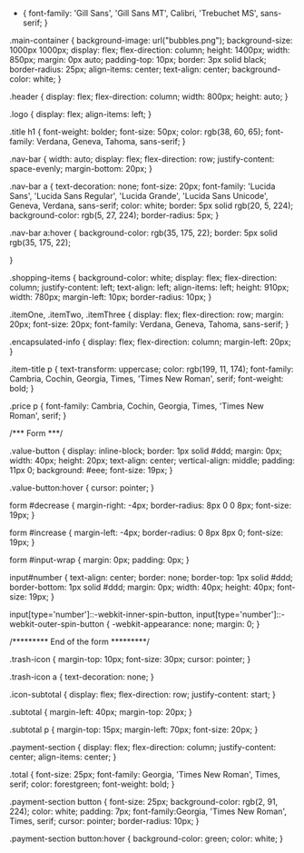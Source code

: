 * {
  font-family: 'Gill Sans', 'Gill Sans MT', Calibri, 'Trebuchet MS', sans-serif;
}

.main-container {
  background-image: url("bubbles.png");
  background-size: 1000px 1000px;
  display: flex;
  flex-direction: column;
  height: 1400px;
  width: 850px;
  margin: 0px auto;
  padding-top: 10px;
  border: 3px solid black;
  border-radius: 25px;
  align-items: center;
  text-align: center;
  background-color: white;
}

.header {
  display: flex;
  flex-direction: column;
  width: 800px;
  height: auto;
}

.logo {
  display: flex;
  align-items: left;
}

.title h1 {
  font-weight: bolder;
  font-size: 50px;
  color: rgb(38, 60, 65);
  font-family: Verdana, Geneva, Tahoma, sans-serif;
}

.nav-bar {
  width: auto;
  display: flex;
  flex-direction: row;
  justify-content: space-evenly;
  margin-bottom: 20px;
}

.nav-bar a {
  text-decoration: none;
  font-size: 20px;
  font-family: 'Lucida Sans', 'Lucida Sans Regular', 'Lucida Grande',
    'Lucida Sans Unicode', Geneva, Verdana, sans-serif;
  color: white;
  border: 5px solid rgb(20, 5, 224);
  background-color: rgb(5, 27, 224);
  border-radius: 5px;
}

.nav-bar a:hover {
  background-color: rgb(35, 175, 22);
  border: 5px solid rgb(35, 175, 22);

}

.shopping-items {
  background-color: white;
  display: flex;
  flex-direction: column;
  justify-content: left;
  text-align: left;
  align-items: left;
  height: 910px;
  width: 780px;
  margin-left: 10px;
  border-radius: 10px;
}

.itemOne,
.itemTwo,
.itemThree {
  display: flex;
  flex-direction: row;
  margin: 20px;
  font-size: 20px;
  font-family: Verdana, Geneva, Tahoma, sans-serif;
}

.encapsulated-info {
  display: flex;
  flex-direction: column;
  margin-left: 20px;
}

.item-title p {
  text-transform: uppercase;
  color: rgb(199, 11, 174);
  font-family: Cambria, Cochin, Georgia, Times, 'Times New Roman', serif;
  font-weight: bold;
}

.price p {
  font-family: Cambria, Cochin, Georgia, Times, 'Times New Roman', serif;
}

/*** Form ***/

.value-button {
  display: inline-block;
  border: 1px solid #ddd;
  margin: 0px;
  width: 40px;
  height: 20px;
  text-align: center;
  vertical-align: middle;
  padding: 11px 0;
  background: #eee;
  font-size: 19px;
}

.value-button:hover {
  cursor: pointer;
}

form #decrease {
  margin-right: -4px;
  border-radius: 8px 0 0 8px;
  font-size: 19px;
}

form #increase {
  margin-left: -4px;
  border-radius: 0 8px 8px 0;
  font-size: 19px;
}

form #input-wrap {
  margin: 0px;
  padding: 0px;
}

input#number {
  text-align: center;
  border: none;
  border-top: 1px solid #ddd;
  border-bottom: 1px solid #ddd;
  margin: 0px;
  width: 40px;
  height: 40px;
  font-size: 19px;
}

input[type='number']::-webkit-inner-spin-button,
input[type='number']::-webkit-outer-spin-button {
  -webkit-appearance: none;
  margin: 0;
}

/********* End of the form *********/

.trash-icon {
  margin-top: 10px;
  font-size: 30px;
  cursor: pointer;
}

.trash-icon a {
  text-decoration: none;
}

.icon-subtotal {
  display: flex;
  flex-direction: row;
  justify-content: start;
}

.subtotal {
  margin-left: 40px;
  margin-top: 20px;
}

.subtotal p {
  margin-top: 15px;
  margin-left: 70px;
  font-size: 20px;
}

.payment-section {
  display: flex;
  flex-direction: column;
  justify-content: center;
  align-items: center;
}

.total {
  font-size: 25px;
  font-family: Georgia, 'Times New Roman', Times, serif;
  color: forestgreen;
  font-weight: bold;
}

.payment-section button {
  font-size: 25px;
  background-color: rgb(2, 91, 224);
  color: white;
  padding: 7px;
  font-family:Georgia, 'Times New Roman', Times, serif;
  cursor: pointer;
  border-radius: 10px;
}

.payment-section button:hover {
  background-color: green;
  color: white;
}
